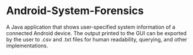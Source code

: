 # Android-System-Forensics
A Java application that shows user-specified system information of a connected Android device.
The output printed to the GUI can be exported by the user to .csv and .txt files for human readability, querying, and other implementations.
